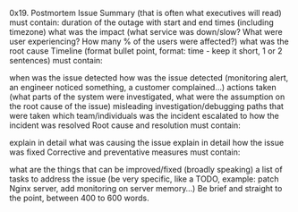 0x19. Postmortem
Issue Summary (that is often what executives will read) must contain: duration of the outage with start and end times (including timezone) what was the impact (what service was down/slow? What were user experiencing? How many % of the users were affected?) what was the root cause Timeline (format bullet point, format: time - keep it short, 1 or 2 sentences) must contain:

when was the issue detected how was the issue detected (monitoring alert, an engineer noticed something, a customer complained…) actions taken (what parts of the system were investigated, what were the assumption on the root cause of the issue) misleading investigation/debugging paths that were taken which team/individuals was the incident escalated to how the incident was resolved Root cause and resolution must contain:

explain in detail what was causing the issue explain in detail how the issue was fixed Corrective and preventative measures must contain:

what are the things that can be improved/fixed (broadly speaking) a list of tasks to address the issue (be very specific, like a TODO, example: patch Nginx server, add monitoring on server memory…) Be brief and straight to the point, between 400 to 600 words.

